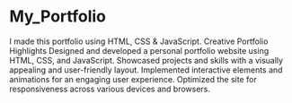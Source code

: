 # My_Portfolio
I made this portfolio using HTML, CSS &amp; JavaScript.
Creative Portfolio Highlights
Designed and developed a personal portfolio website using HTML, CSS, and JavaScript.
Showcased projects and skills with a visually appealing and user-friendly layout.
Implemented interactive elements and animations for an engaging user experience.
Optimized the site for responsiveness across various devices and browsers.
